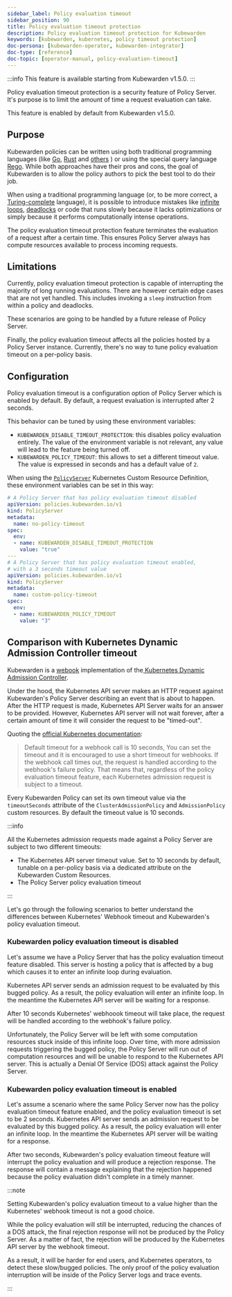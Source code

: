 ```yaml
---
sidebar_label: Policy evaluation timeout
sidebar_position: 90
title: Policy evaluation timeout protection
description: Policy evaluation timeout protection for Kubewarden
keywords: [kubewarden, kubernetes, policy timeout protection]
doc-persona: [kubewarden-operator, kubewarden-integrator]
doc-type: [reference]
doc-topic: [operator-manual, policy-evaluation-timeout]
---
```



:::info
This feature is available starting from Kubewarden v1.5.0.
:::

Policy evaluation timeout protection is a security feature of Policy Server.
It's purpose is to limit the amount of time a request evaluation can take.

This feature is enabled by default from Kubewarden v1.5.0.

## Purpose

Kubewarden policies can be written using both traditional programming languages
(like [Go](../tutorials/writing-policies/go/01-intro-go.md),
[Rust](../tutorials/writing-policies/rust/01-intro-rust.md) and
[others](../tutorials/writing-policies/index.md)
) or using the special query language [Rego](../tutorials/writing-policies/rego/01-intro-rego.md).
While both approaches have their pros and cons, the goal of Kubewarden is to allow the policy
authors to pick the best tool to do their job.

When using a traditional programming language (or, to be
more correct, a [Turing-complete](https://en.wikipedia.org/wiki/Turing_completeness)
language), it is possible to introduce mistakes like
[infinite loops](https://en.wikipedia.org/wiki/Infinite_loop),
[deadlocks](https://en.wikipedia.org/wiki/Deadlock) or code that runs slowly
because it lacks optimizations or simply because it performs computationally
intense operations.

The policy evaluation timeout protection feature terminates the evaluation of
a request after a certain time. This ensures Policy Server always has compute
resources available to process incoming requests.

## Limitations

Currently, policy evaluation timeout protection is capable of interrupting
the majority of long running evaluations.
There are however certain edge cases that are not yet handled. This includes
invoking a `sleep` instruction from within a policy and deadlocks.

These scenarios are going to be handled by a future release of Policy Server.

Finally, the policy evaluation timeout affects all the policies hosted by a
Policy Server instance. Currently, there's no way to tune policy evaluation timeout
on a per-policy basis.

## Configuration

Policy evaluation timeout is a configuration option of Policy Server which is
enabled by default.
By default, a request evaluation is interrupted after 2 seconds.

This behavior can be tuned by using these environment variables:

* `KUBEWARDEN_DISABLE_TIMEOUT_PROTECTION`: this disables policy evaluation entirely.
  The value of the environment variable is not relevant, any value will lead to the
  feature being turned off.
* `KUBEWARDEN_POLICY_TIMEOUT`: this allows to set a different timeout value. The
  value is expressed in seconds and has a default value of `2`.

When using the [`PolicyServer`](https://doc.crds.dev/github.com/kubewarden/kubewarden-controller/policies.kubewarden.io/PolicyServer/v1@v1.4.2)
Kubernetes Custom Resource Definition, these environment variables can be set in
this way:

```yaml
# A Policy Server that has policy evaluation timeout disabled
apiVersion: policies.kubewarden.io/v1
kind: PolicyServer
metadata:
  name: no-policy-timeout
spec:
  env:
  - name: KUBEWARDEN_DISABLE_TIMEOUT_PROTECTION
    value: "true"
---
# A Policy Server that has policy evaluation timeout enabled,
# with a 3 seconds timeout value
apiVersion: policies.kubewarden.io/v1
kind: PolicyServer
metadata:
  name: custom-policy-timeout
spec:
  env:
  - name: KUBEWARDEN_POLICY_TIMEOUT
    value: "3"
```

## Comparison with Kubernetes Dynamic Admission Controller timeout

Kubewarden is a [webook](https://en.wikipedia.org/wiki/Webhook) implementation of  the[ Kubernetes Dynamic Admission Controller](https://kubernetes.io/docs/reference/access-authn-authz/extensible-admission-controllers/).

Under the hood, the Kubernetes API server makes an HTTP request against  Kubewarden's Policy Server
describing an event that is about to happen. After the HTTP request is made,
Kubernetes API Server waits for an answer to be provided. However, Kubernetes
API server will not wait forever, after a certain amount of time it will
consider the request to be "timed-out".

Quoting the [official Kubernetes documentation](https://kubernetes.io/docs/reference/access-authn-authz/extensible-admission-controllers/#timeouts):

> Default timeout for a webhook call is 10 seconds, You can set the timeout and
> it is encouraged to use a short timeout for webhooks.
> If the webhook call times out, the request is handled according to the
> webhook's failure policy.
That means that, regardless of the policy evaluation timeout feature, each
Kubernetes admission request is subject to a timeout.

Every Kubewarden Policy can set its own timeout value via the `timeoutSeconds`
attribute of the `ClusterAdmissionPolicy` and `AdmissionPolicy` custom resources.
By default the timeout value is 10 seconds.

:::info

All the Kubernetes admission requests made against a Policy Server are subject
to two different timeouts:

* The Kubernetes API server timeout value. Set to 10 seconds by default, tunable
  on a per-policy basis via a dedicated attribute on the Kubewarden Custom Resources.
* The Policy Server policy evaluation timeout

:::

Let's go through the following scenarios to better understand the differences
between Kubernetes' Webhook timeout and Kubewarden's policy evaluation timeout.

### Kubewarden policy evaluation timeout is disabled

Let's assume we have a Policy Server that has the policy evaluation timeout
feature disabled. This server is hosting a policy that is affected by a bug
which causes it to enter an infinite loop during evaluation.

Kubernetes API server sends an admission request to be evaluated by this
bugged policy. As a result, the policy evaluation will enter an infinite loop.
In the meantime the Kubernetes API server will be waiting for a response.

After 10 seconds Kubernetes' webhoook timeout will take place, the request
will be handled according to the webhook's failure policy.

Unfortunately, the Policy Server will be left with some computation resources stuck
inside of this infinite loop. Over time, with more admission requests
triggering the bugged policy, the Policy Server will run out of computation resources
and will be unable to respond to the Kubernetes API server. This is actually a
Denial Of Service (DOS) attack against the Policy Server.

### Kubewarden policy evaluation timeout is enabled

Let's assume a scenario where the same Policy Server now has the policy evaluation timeout
feature enabled, and the policy evaluation timeout is set to be 2 seconds.
Kubernetes API server sends an admission request to be evaluated by this
bugged policy. As a result, the policy evaluation will enter an infinite loop.
In the meantime the Kubernetes API server will be waiting for a response.

After two seconds, Kubewarden's policy evaluation timeout feature will interrupt
the policy evaluation and will produce a rejection response.
The response will contain a message explaining that the rejection
happened because the policy evaluation didn't complete in a timely manner.

:::note

Setting Kubewarden's policy evaluation timeout to a value higher than the
Kubernetes' webhook timeout is not a good choice.

While the policy evaluation will still be interrupted, reducing the chances
of a DOS attack, the final rejection response will not be produced by the Policy
Server. As a matter of fact, the rejection will be produced by the Kubernetes
API server by the webhook timeout.

As a result, it will be harder for end users, and Kubernetes operators, to
detect these slow/bugged policies. The only proof of the policy evaluation
interruption will be inside of the Policy Server logs and trace events.

:::
